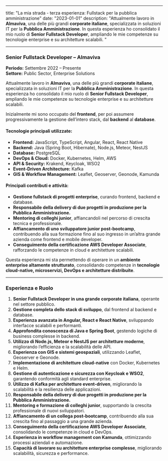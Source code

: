 
---
title: "La mia strada - terza esperienza: Fullstack per la pubblica amministrazione"
date: "2023-01-01"
description: "Attualmente lavoro in **Almaviva**, una delle più grandi **corporate italiane**, specializzata in soluzioni IT per la **Pubblica Amministrazione**. In questa esperienza ho consolidato il mio ruolo di **Senior Fullstack Developer**, ampliando le mie competenze su tecnologie enterprise e su architetture scalabili. "

---

### **Senior Fullstack Developer – Almaviva**  
**Periodo:** Settembre 2022 – Presente  
**Settore:** Public Sector, Enterprise Solutions  

Attualmente lavoro in **Almaviva**, una delle più grandi **corporate italiane**, specializzata in soluzioni IT per la **Pubblica Amministrazione**. In questa esperienza ho consolidato il mio ruolo di **Senior Fullstack Developer**, ampliando le mie competenze su tecnologie enterprise e su architetture scalabili.  

Inizialmente mi sono occupato del **frontend**, per poi assumere progressivamente la gestione dell’intero stack, dal **backend** al **database**.  

#### **Tecnologie principali utilizzate:**  
- **Frontend:** JavaScript, TypeScript, Angular, React, React Native  
- **Backend:** Java (Spring Boot, Hibernate), Node.js, Meteor, NestJS  
- **Database:** PostgreSQL  
- **DevOps & Cloud:** Docker, Kubernetes, Helm, AWS  
- **API & Security:** Krakend, Keycloak, WSO2  
- **Event-Driven Architecture:** Kafka  
- **GIS & Workflow Management:** Leaflet, Geoserver, Geonode, Kamunda  

#### **Principali contributi e attività:**  
- **Gestione fullstack di progetti enterprise**, curando frontend, backend e database.  
- **Responsabile della delivery di due progetti in produzione per la Pubblica Amministrazione.**  
- **Mentoring di colleghi junior**, affiancandoli nel percorso di crescita tecnica e professionale.  
- **Affiancamento di uno sviluppatore junior post-bootcamp**, contribuendo alla sua formazione fino al suo ingresso in un’altra grande azienda come frontend e mobile developer.  
- **Conseguimento della certificazione AWS Developer Associate**, rafforzando le competenze in cloud e architetture scalabili.  

Questa esperienza mi sta permettendo di operare in un **ambiente enterprise altamente strutturato**, consolidando competenze in **tecnologie cloud-native, microservizi, DevOps e architetture distribuite**.  

---

### **Esperienza e Ruolo**  
1. **Senior Fullstack Developer in una grande corporate italiana**, operante nel settore pubblico.  
2. **Gestione completa dello stack di sviluppo**, dal frontend al backend e database.  
3. **Esperienza avanzata in Angular, React e React Native**, sviluppando interfacce scalabili e performanti.  
4. **Approfondita conoscenza di Java e Spring Boot**, gestendo logiche di business complesse in backend.  
5. **Utilizzo di Node.js, Meteor e NestJS per architetture moderne**, migliorando l’efficienza e la scalabilità delle API.  
6. **Esperienza con GIS e sistemi geospaziali**, utilizzando Leaflet, Geoserver e Geonode.  
7. **Implementazione di architetture cloud-native** con Docker, Kubernetes e Helm.  
8. **Gestione di autenticazione e sicurezza con Keycloak e WSO2**, garantendo conformità agli standard enterprise.  
9. **Utilizzo di Kafka per architetture event-driven**, migliorando la scalabilità e la resilienza delle applicazioni.  
10. **Responsabile della delivery di due progetti in produzione per la Pubblica Amministrazione.**  
11. **Mentoring e formazione di colleghi junior**, supportando la crescita professionale di nuovi sviluppatori.  
12. **Affiancamento di un collega post-bootcamp**, contribuendo alla sua crescita fino al passaggio a una grande azienda.  
13. **Conseguimento della certificazione AWS Developer Associate**, consolidando le competenze in cloud e DevOps.  
14. **Esperienza in workflow management con Kamunda**, ottimizzando processi aziendali e automazione.  
15. **Capacità di lavorare su architetture enterprise complesse**, migliorando scalabilità, sicurezza e performance.  